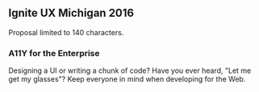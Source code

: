 ## Ignite UX Michigan 2016
Proposal limited to 140 characters.
### A11Y for the Enterprise

Designing a UI or writing a chunk of code? Have you ever heard, "Let me get my glasses"? Keep everyone in mind when developing for the Web.
